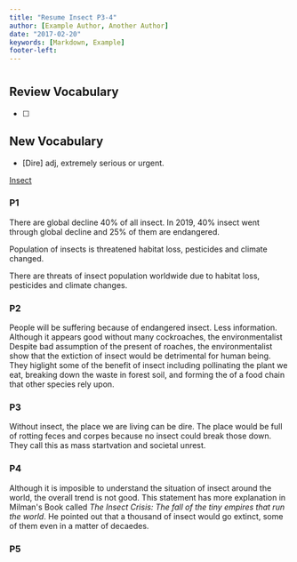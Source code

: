 ```yaml
---
title: "Resume Insect P3-4"
author: [Example Author, Another Author]
date: "2017-02-20"
keywords: [Markdown, Example]
footer-left:
---
```

#

## Review Vocabulary
* [ ]

## New Vocabulary
* [Dire] adj, extremely serious or urgent.

[Insect](https://www.npr.org/sections/goatsandsoda/2022/02/24/1082752634/the-insect-crisis-oliver-milman)

### P1
There are global decline 40% of all insect.
In 2019, 40% insect went through global decline and 25% of them are endangered.

Population of insects is threatened habitat loss, pesticides and climate changed.

There are threats of insect population worldwide due to habitat loss, pesticides and climate changes.


### P2
People will be suffering because of endangered insect. Less information.
Although it appears good without many cockroaches, the environmentalist
Despite bad assumption of the present of roaches, the environmentalist show that the extiction of insect would be detrimental for human being. They higlight some of the benefit of insect including pollinating the plant we eat, breaking down the waste in forest soil, and forming the of a food chain that other species rely upon.

### P3
Without insect, the place we are living can be dire. The place would be full of rotting feces and corpes because no insect could break those down. They call this as mass startvation and societal unrest.

### P4
Although it is imposible to understand the situation of insect around the world, the overall trend is not good. This statement has more explanation in Milman's Book  called *The Insect Crisis: The fall of the tiny empires that run the world*. He pointed out that a thousand of insect would go extinct, some of them even in a matter of decaedes.

### P5
